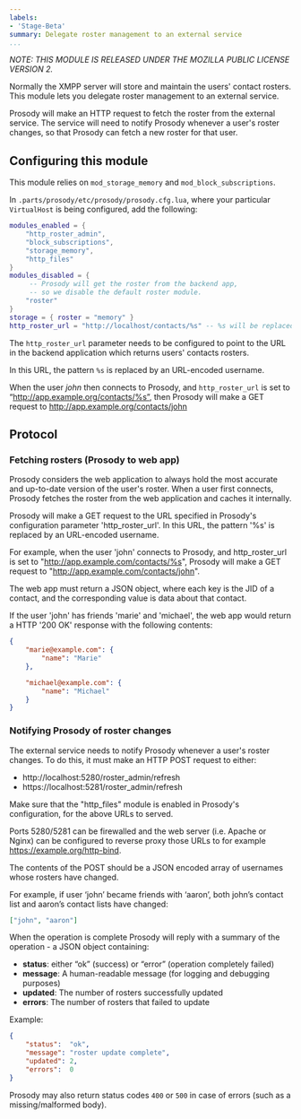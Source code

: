 ```yaml
---
labels:
- 'Stage-Beta'
summary: Delegate roster management to an external service
...
```


*NOTE: THIS MODULE IS RELEASED UNDER THE MOZILLA PUBLIC LICENSE VERSION 2.*

Normally the XMPP server will store and maintain the users' contact
rosters. This module lets you delegate roster management to an external
service.

Prosody will make an HTTP request to fetch the roster from the external
service. The service will need to notify Prosody whenever a user's roster
changes, so that Prosody can fetch a new roster for that user.

## Configuring this module

This module relies on `mod_storage_memory` and `mod_block_subscriptions`.

In `.parts/prosody/etc/prosody/prosody.cfg.lua`, where your particular
`VirtualHost` is being configured, add the following:

``` lua
modules_enabled = {
    "http_roster_admin",
    "block_subscriptions",
    "storage_memory",
    "http_files"
}
modules_disabled = {
     -- Prosody will get the roster from the backend app,
     -- so we disable the default roster module.
    "roster"
}
storage = { roster = "memory" }
http_roster_url = "http://localhost/contacts/%s" -- %s will be replaced by an URL-encoded username
```

The `http_roster_url` parameter needs to be configured to point to the
URL in the backend application which returns users' contacts rosters.

In this URL, the pattern `%s` is replaced by an URL-encoded username.

When the user *john* then connects to Prosody, and `http_roster_url` is
set to “http://app.example.org/contacts/%s”, then Prosody will make a
GET request to http://app.example.org/contacts/john

## Protocol

### Fetching rosters (Prosody to web app)

Prosody considers the web application to always hold the most accurate and up-to-date
version of the user's roster. When a user first connects, Prosody fetches the roster
from the web application and caches it internally.

Prosody will make a GET request to the URL specified in Prosody's configuration parameter
'http_roster_url'. In this URL, the pattern '%s' is replaced by an URL-encoded username.

For example, when the user 'john' connects to Prosody, and http_roster_url is set
to "http://app.example.com/contacts/%s", Prosody will make a GET request to "http://app.example.com/contacts/john".

The web app must return a JSON object, where each key is the JID of a contact, and the corresponding
value is data about that contact.

If the user 'john' has friends 'marie' and 'michael', the web app would return a HTTP '200 OK' response
with the following contents:

``` json
{
    "marie@example.com": {
        "name": "Marie"
    },

    "michael@example.com": {
        "name": "Michael"
    }
}
```

### Notifying Prosody of roster changes

The external service needs to notify Prosody whenever a user's roster
changes. To do this, it must make an HTTP POST request to either:

- http://localhost:5280/roster_admin/refresh
- https://localhost:5281/roster_admin/refresh

Make sure that the "http_files" module is enabled in Prosody's configuration,
for the above URLs to served.

Ports 5280/5281 can be firewalled and the web server (i.e. Apache or Nginx)
can be configured to reverse proxy those URLs to for example
https://example.org/http-bind.

The contents of the POST should be a JSON encoded array of usernames whose
rosters have changed.

For example, if user ‘john’ became friends with ‘aaron’, both john’s
contact list and aaron’s contact lists have changed:

``` json
["john", "aaron"]
```

When the operation is complete Prosody will reply with a summary of the
operation - a JSON object containing:

- **status**: either “ok” (success) or “error” (operation completely failed)
- **message**: A human-readable message (for logging and debugging purposes)
- **updated**: The number of rosters successfully updated
- **errors**: The number of rosters that failed to update

Example:

``` json
{
    "status":  "ok",
    "message": "roster update complete",
    "updated": 2,
    "errors":  0
}
```

Prosody may also return status codes `400` or `500` in case of errors (such
as a missing/malformed body).
